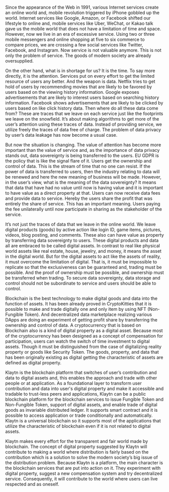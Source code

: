 Since the appearance of the Web in 1991, various Internet services create an online world and, mobile revolution triggered by iPhone gobbled up the world. Internet services like Google, Amazon, or Facebook shifted our lifestyle to online and, mobile services like Uber, WeChat, or Kakao talk gave us the mobile world that does not have a limitation of time and space. However, now we live in an era of excessive service. Using two or three mobile messengers and online shopping at five to six commerce to compare prices, we are crossing a few social services like Twitter, Facebook, and Instagram. Now service is not valuable anymore. This is not only the problem of service. The goods of modern society are already oversupplied.

On the other hand, what is in shortage for us? It is the time. To say more directly, it is the attention. Services put on every effort to get the limited resource of users any better. And the weapon is data. Netflix tries to get hold of users by recommending movies that are likely to be favored by users based on the viewing history information. Google exposes advertisements that are likely to interest users based on searching history information. Facebook shows advertisements that are likely to be clicked by users based on like click history data. Then where do all these data come from? These are traces that we leave on each service just like the footprints we leave on the snowfield. It’s about making algorithms to get more of the user’s attention using these traces of data. Instead of providing service, we utilize freely the traces of data free of charge. The problem of data privacy by user’s data leakage has now become a usual case.

But now the situation is changing. The value of attention has become more important than the value of service and, as the importance of data privacy stands out, data sovereignty is being transferred to the users. EU GDPR is the policy that is like the signal flare of it. Users get the ownership and control of data. This is the stream of time that no one can resist. If the power of data is transferred to users, then the industry relating to data will be renewed and here the new meaning of business will be made. However, in the user’s view, what is the meaning of the data sovereignty? It means that data that have had no value until now is having value and it is important to have value as a direct property at that. Users can now receive data fees and provide data to service. Hereby the users share the profit that was entirely the share of service. This has an important meaning. Users paying the fee unilaterally until now participate in sharing as the stakeholder of the service.

It’s not just the traces of data that we leave in the online world. We leave digital products (goods) by active action like login ID, game items, pictures, videos, blog posting, and comments. These also can have value as property by transferring data sovereignty to users. These digital products and data all are embraced to be called digital assets. In contrast to real like physical world assets like real estate, house, jewelry, and money, it means the asset in the digital world. But for the digital assets to act like the assets of reality, it must overcome the limitation of digital. That is, it must be impossible to replicate so that the exclusiveness can be guaranteed and, trading must be possible. And the proof of ownership must be possible, and ownership must be transferred when trading. To secure data sovereignty, data storage and control should not be subordinate to service and users should be able to control.

Blockchain is the best technology to make digital goods and data into the function of assets. It has been already proved in CryptoKitties that it is possible to make and trade digitally one and only item by using NFT (Non-Fungible Token). And decentralized data marketplace realizing various DApps are doing an experiment of getting profit share by transferring the ownership and control of data. A cryptocurrency that is based on Blockchain also is a kind of digital property as a digital asset. Because most of the cryptocurrency has been designed as a concept of compensation for participation, users can watch the switch of time investment to digital assets. Though it must be distinguished from the case of digitalizing reality property or goods like Security Token. The goods, property, and data that has been originally existing as digital getting the characteristic of assets are defined as digital property.

Klaytn is the blockchain platform that switches of user’s contribution and data to digital assets and, this enables the approach and trade with other people or at application. As a foundational layer to transform user contribution and data into user's digital property and make it accessible and tradable to trust-less peers and applications, Klaytn can be a public blockchain platform for the blockchain services to issue Fungible Token and Non-Fungible Token, support of digital assets, and enable trade of digital goods as invariable distributed ledger. It supports smart contract and it is possible to access application or trade conditionally and automatically. Klaytn is a universal blockchain so it supports most of the applications that utilize the characteristic of blockchain even if it is not related to digital assets.

Klaytn makes every effort for the transparent and fair world made by blockchain. The concept of digital property suggested by Klaytn will contribute to making a world where distribution is fairly based on the contribution which is a solution to solve the modern society’s big issue of the distribution problem. Because Klaytn is a platform, the main character is the blockchain services that are put into action on it. They experiment with digital property, suggest a new compensation system and try decentralized service. Consequently, it will contribute to the world where users can live respected and as oneself.
